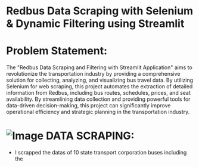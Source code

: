 # Redbus Data Scraping with Selenium & Dynamic Filtering using Streamlit

# Problem Statement:
The "Redbus Data Scraping and Filtering with Streamlit Application" aims to revolutionize the transportation industry by providing a comprehensive solution for collecting, analyzing, and visualizing bus travel data. By utilizing Selenium for web scraping, this project automates the extraction of detailed information from Redbus, including bus routes, schedules, prices, and seat availability. By streamlining data collection and providing powerful tools for data-driven decision-making, this project can significantly improve operational efficiency and strategic planning in the transportation industry.

# ![Image](https://github.com/user-attachments/assets/c96effdb-69ed-4479-9ec5-2e3b7e540ea0) DATA SCRAPING:
* I scrapped the datas of 10 state transport corporation buses including the 
